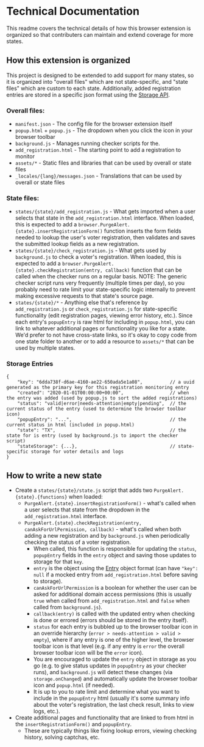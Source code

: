 # Technical Documentation
This readme covers the technical details of how this browser extension
is organized so that contributers can maintain and extend coverage for
more states.

## How this extension is organized
This project is designed to be extended to add support for many states,
so it is organized into "overall files" which are not state-specific, and
"state files" which are custom to each state. Additionally, added
registration entries are stored in a specific json format using the
[Storage API](https://developer.mozilla.org/en-US/docs/Mozilla/Add-ons/WebExtensions/API/storage).

### Overall files:
* `manifest.json` - The config file for the browser extension itself
* `popup.html` + `popup.js` - The dropdown when you click the icon in your browser toolbar
* `background.js` - Manages running checker scripts for the.
* `add_registration.html` - The starting point to add a registration to monitor
* `assets/*` - Static files and libraries that can be used by overall or state files
* `_locales/{lang}/messages.json` - Translations that can be used by overall or state files

### State files:
* `states/{state}/add_registration.js` - What gets imported when a user selects that state in the `add_registration.html` interface. When loaded, this is expected to add a `browser.PurgeAlert.{state}.insertRegistrationForm()` function inserts the form fields needed to lookup the user's voter registration, then validates and saves the submitted lookup fields as a new registration.
* `states/{state}/check_registration.js` - What gets used by `background.js` to check a voter's registration. When loaded, this is expected to add a `browser.PurgeAlert.{state}.checkRegistration(entry, callback)` function that can be called when the checker runs on a regular basis. NOTE: The generic checker script runs very frequently (multiple times per day), so you probably need to rate limit your state-specific logic internally to prevent making excessive requests to that state's source page.
* `states/{state}/*` - Anything else that's reference by `add_registration.js` or `check_registration.js` for state-specific functionality (edit registration pages, viewing error history, etc.). Since each entry's `popupEntry` is raw html for including in `popup.html`, you can link to whatever additional pages or functionality you like for a state. We'd prefer to not have cross-state links, so it's okay to copy code from one state folder to another or to add a resource to `assets/*` that can be used by multiple states.

### Storage Entries
```
{
    "key": "6dda738f-d6ae-4160-ae22-650ada5e1a08",          // a uuid generated as the primary key for this registration monitoring entry
    "created": "2020-01-01T00:00:00+00:00",                 // when the entry was added (used by popup.js to sort the added registrations)
    "status": "valid|error|needs-attention|empty|pending",  // the current status of the entry (used to determine the browser toolbar icon)
    "popupEntry": "...",                                    // the current status in html (included in popup.html)
    "state": "TX",                                          // the state for is entry (used by background.js to import the checker script)
    "stateStorage": {...},                                  // state-specific storage for voter details and logs
}
```

## How to write a new state
* Create a `states/{state}/state.js` script that adds two `PurgeAlert.{state}.{functions}` when loaded:
  * `PurgeAlert.{state}.insertRegistrationForm()` - what's called when a user selects that state from the dropdown in the `add_registration.html` interface.
  * `PurgeAlert.{state}.checkRegistration(entry, canAskForUrlPermission, callback)` - what's called when both adding a new registration and by `background.js` when periodically checking the status of a voter registration.
    * When called, this function is responsible for updating the `status`, `popupEntry` fields in the `entry` object and saving those updates to storage for that `key`.
    * `entry` is the object using the [Entry](#storage-entries) object format (can have `"key": null` if a mocked entry from `add_registration.html` before saving to storage).
    * `canAskForUrlPermission` is a boolean for whether the user can be asked for additional domain access permissions (this is usually `true` when called from `add_registration.html` and `false` when called from `background.js`).
    * `callback(entry)` is called with the updated entry when checking is done or errored (errors should be stored in the entry itself).
    * `status` for each entry is bubbled up to the browser toolbar icon in an override hierarchy (`error > needs-attention > valid > empty`), where if any entry is one of the higher level, the browser toolbar icon is that level (e.g. if any entry is `error` the overall browser toolbar icon will be the `error` icon).
    * You are encouraged to update the `entry` object in storage as you go (e.g. to give status updates in `popupEntry` as your checker runs), and `background.js` will detect these changes (via `storage.onChanged`) and automatically update the browser toolbar icon and `popup.html` (if needed).
    * It is up to you to rate limit and determine what you want to include in the `popupEntry` html (usually it's some summary info about the voter's registration, the last check result, links to view logs, etc.).
* Create additional pages and functionality that are linked to from html in the `insertRegistrationForm()` and `popupEntry`.
  * These are typically things like fixing lookup errors, viewing checking history, solving captchas, etc.

